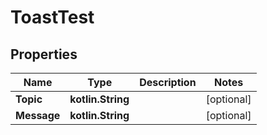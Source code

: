 
# ToastTest

## Properties
Name | Type | Description | Notes
------------ | ------------- | ------------- | -------------
**Topic** | **kotlin.String** |  |  [optional]
**Message** | **kotlin.String** |  |  [optional]



